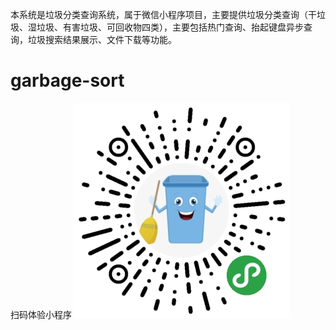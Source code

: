 本系统是垃圾分类查询系统，属于微信小程序项目，主要提供垃圾分类查询（干垃圾、湿垃圾、有害垃圾、可回收物四类），主要包括热门查询、抬起键盘异步查询，垃圾搜索结果展示、文件下载等功能。
# garbage-sort
扫码体验小程序
![image](https://github.com/shuhao666/garbage-sort/blob/master/小程序.jpg?raw=true)
